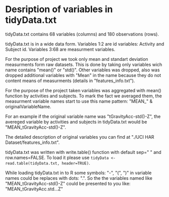 # Desription of variables in tidyData.txt

tidyData.txt contains 68 variables (columns) and 180 observations (rows).

tidyData.txt is in a wide data form. Variables 1:2 are id variables: Activity and Subject id. Variables 3:68 are measurment variables.

For the purpose of project we took only mean and standart deviation measurments form raw datasets. 
This is done by taking only variables wich name contains "mean()" or "std()". Other variables was dropped, also was dropped additional variables with "Mean" in the name because they do not content means of measurments (details in "features_info.txt").

For the purpose of the project taken variables was aggregated with mean() function by activities and subjects. To mark the fact we averaged them, the measurment variable names start to use this name pattern: "MEAN_" & originalVariableName.

For an example if the original variable name was "tGravityAcc-std()-Z", the avereged variable by activities and subjects in tidyData.txt would be "MEAN_tGravityAcc-std()-Z".

The detailed description of original variables you can find at "./UCI HAR Dataset/features_info.txt".

tidyData.txt was written with write.table() function with default sep=" " and row.names=FALSE.
To load it please use 
`tidyData <- read.table(tidyData.txt, header=TRUE)`. 

While loading tidyData.txt in to R some symbols: "-", "(", ")" in variable names could be replaces with dots: ".". So the the variables named like "MEAN_tGravityAcc-std()-Z" could be presented to you like: "MEAN_tGravityAcc.std...Z"

